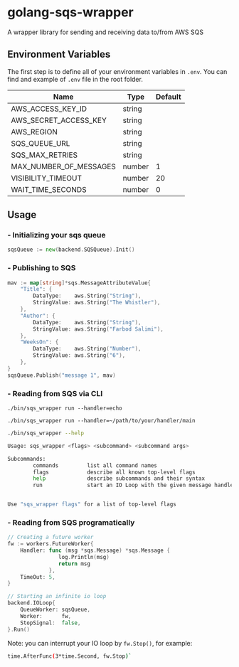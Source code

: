 # golang-sqs-wrapper

A wrapper library for sending and receiving data to/from AWS SQS

## Environment Variables

The first step is to define all of your environment variables in `.env`. You can find and example of `.env` file in the root folder.

| Name                   | Type   | Default |
| ---------------------- | ------ | ------- |
| AWS_ACCESS_KEY_ID      | string |         |
| AWS_SECRET_ACCESS_KEY  | string |         |
| AWS_REGION             | string |         |
| SQS_QUEUE_URL          | string |         |
| SQS_MAX_RETRIES        | string |         |
| MAX_NUMBER_OF_MESSAGES | number | 1       |
| VISIBILITY_TIMEOUT     | number | 20      |
| WAIT_TIME_SECONDS      | number | 0       |

## Usage

### - Initializing your sqs queue

```go
sqsQueue := new(backend.SQSQueue).Init()
```

### - Publishing to SQS

```go
mav := map[string]*sqs.MessageAttributeValue{
    "Title": {
        DataType:    aws.String("String"),
        StringValue: aws.String("The Whistler"),
    },
    "Author": {
        DataType:    aws.String("String"),
        StringValue: aws.String("Farbod Salimi"),
    },
    "WeeksOn": {
        DataType:    aws.String("Number"),
        StringValue: aws.String("6"),
    },
}
sqsQueue.Publish("message 1", mav)
```

### - Reading from SQS via CLI

```
./bin/sqs_wrapper run --handler=echo
```

```
./bin/sqs_wrapper run --handler=~/path/to/your/handler/main
```

```bash
./bin/sqs_wrapper --help

Usage: sqs_wrapper <flags> <subcommand> <subcommand args>

Subcommands:
        commands         list all command names
        flags            describe all known top-level flags
        help             describe subcommands and their syntax
        run              start an IO Loop with the given message handler


Use "sqs_wrapper flags" for a list of top-level flags
```

### - Reading from SQS programatically

```go
// Creating a future worker
fw := workers.FutureWorker{
    Handler: func (msg *sqs.Message) *sqs.Message {
                log.Println(msg)
                return msg
             },
    TimeOut: 5,
}

// Starting an infinite io loop
backend.IOLoop{
    QueueWorker: sqsQueue,
    Worker:      fw,
    StopSignal:  false,
}.Run()
```

Note: you can interrupt your IO loop by `fw.Stop()`, for example:

```bash
time.AfterFunc(3*time.Second, fw.Stop)`
```
